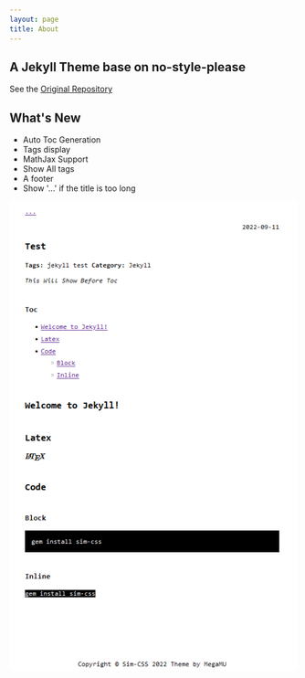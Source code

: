 ```yaml
---
layout: page
title: About
---
```


## A Jekyll Theme base on no-style-please

See the [Original Repository](https://github.com/riggraz/no-style-please)

## What's New

- Auto Toc Generation
- Tags display
- MathJax Support
- Show All tags
- A footer
- Show '...' if the title is too long

![Example](https://raw.githubusercontent.com/SirMegaMU/sim-css/main/assets/img/example.png)